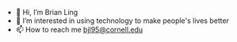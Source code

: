 - 👋 Hi, I’m Brian Ling
- 👀 I’m interested in using technology to make people's lives better
- 📫 How to reach me bjl95@cornell.edu

<!---
bjl95/bjl95 is a ✨ special ✨ repository because its `README.md` (this file) appears on your GitHub profile.
You can click the Preview link to take a look at your changes.
--->
